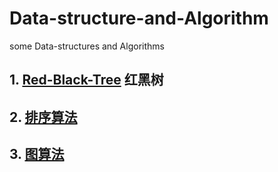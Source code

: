 # Data-structure-and-Algorithm
some Data-structures and Algorithms

## 1. [Red-Black-Tree](./Data-structures/Red-Black-Tree/README.md) 红黑树

## 2. [排序算法](./Algorithm/Sort/README.md)

## 3. [图算法]( https://github.com/banbao990/Graph-Theory/blob/master/Algorithm/README.md )

